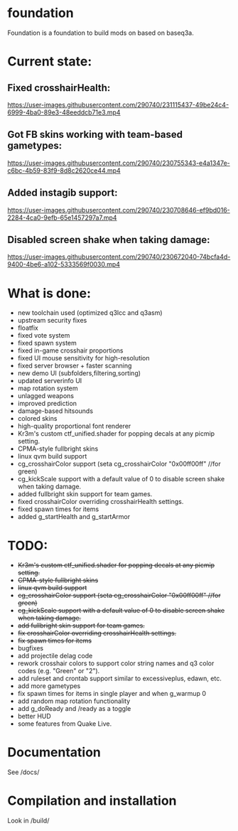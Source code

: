 # foundation

Foundation is a foundation to build mods on based on baseq3a.

# Current state:

## Fixed crosshairHealth:

https://user-images.githubusercontent.com/290740/231115437-49be24c4-6999-4ba0-89e3-48eeddcb71e3.mp4

## Got FB skins working with team-based gametypes:

https://user-images.githubusercontent.com/290740/230755343-e4a1347e-c6bc-4b59-83f9-8d8c2620ce44.mp4

## Added instagib support:

https://user-images.githubusercontent.com/290740/230708646-ef9bd016-2284-4ca0-9efb-65e1457297a7.mp4

## Disabled screen shake when taking damage:

https://user-images.githubusercontent.com/290740/230672040-74bcfa4d-9400-4be6-a102-5333569f0030.mp4


# What is done:

 * new toolchain used (optimized q3lcc and q3asm)
 * upstream security fixes
 * floatfix
 * fixed vote system
 * fixed spawn system
 * fixed in-game crosshair proportions
 * fixed UI mouse sensitivity for high-resolution
 * fixed server browser + faster scanning
 * new demo UI (subfolders,filtering,sorting)
 * updated serverinfo UI
 * map rotation system
 * unlagged weapons
 * improved prediction
 * damage-based hitsounds
 * colored skins
 * high-quality proportional font renderer
 * Kr3m's custom ctf_unified.shader for popping decals at any picmip setting.
 * CPMA-style fullbright skins
 * linux qvm build support
 * cg_crosshairColor support (seta cg_crosshairColor "0x00ff00ff" //for green)
 * cg_kickScale support with a default value of 0 to disable screen shake when taking damage.
 * added fullbright skin support for team games.
 * fixed crosshairColor overriding crosshairHealth settings.
 * fixed spawn times for items
 * added g_startHealth and g_startArmor

# TODO:

 * ~~Kr3m's custom ctf_unified.shader for popping decals at any picmip setting.~~
 * ~~CPMA-style fullbright skins~~
 * ~~linux qvm build support~~
 * ~~cg_crosshairColor support (seta cg_crosshairColor "0x00ff00ff" //for green)~~
 * ~~cg_kickScale support with a default value of 0 to disable screen shake when taking damage.~~
 * ~~add fullbright skin support for team games.~~
 * ~~fix crosshairColor overriding crosshairHealth settings.~~
 * ~~fix spawn times for items~~
 * bugfixes
 * add projectile delag code
 * rework crosshair colors to support color string names and q3 color codes (e.g. "Green" or "2").
 * add ruleset and crontab support similar to excessiveplus, edawn, etc.
 * add more gametypes
 * fix spawn times for items in single player and when g_warmup 0
 * add random map rotation functionality
 * add g_doReady and /ready as a toggle
 * better HUD
 * some features from Quake Live.
 

# Documentation

See /docs/

# Compilation and installation

Look in /build/
